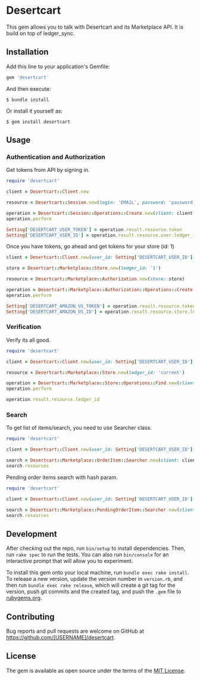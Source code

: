 # Desertcart

This gem allows you to talk with Desertcart and its Marketplace API. It is build on top of ledger_sync.

## Installation

Add this line to your application's Gemfile:

```ruby
gem 'desertcart'
```

And then execute:

    $ bundle install

Or install it yourself as:

    $ gem install desertcart

## Usage

### Authentication and Authorization

Get tokens from API by signing in.

```ruby
require 'desertcart'

client = Desertcart::Client.new

resource = Desertcart::Session.new(login: 'EMAIL', password: 'password')

operation = Desertcart::Session::Operations::Create.new(client: client, resource: resource)
operation.perform

Setting['DESERTCART_USER_TOKEN'] = operation.result.resource.token
Setting['DESERTCART_USER_ID'] = operation.result.resource.user.ledger_id
```

Once you have tokens, go ahead and get tokens for your store (id: 1)
```ruby
client = Desertcart::Client.new(user_id: Setting['DESERTCART_USER_ID'], user_token: Setting['DESERTCART_USER_TOKEN'], store_id: nil, store_token: nil)

store = Desertcart::Marketplace::Store.new(ledger_id: '1')

resource = Desertcart::Marketplace::Authorization.new(store: store)

operation = Desertcart::Marketplace::Authorization::Operations::Create.new(client: client, resource: resource)
operation.perform

Setting['DESERTCART_AMAZON_US_TOKEN'] = operation.result.resource.token
Setting['DESERTCART_AMAZON_US_ID'] = operation.result.resource.store.ledger_id
```

### Verification

Verify its all good.
```ruby
require 'desertcart'

client = Desertcart::Client.new(user_id: Setting['DESERTCART_USER_ID'], user_token: Setting['DESERTCART_USER_TOKEN'], store_id: Setting['DESERTCART_AMAZON_US_ID'], store_token: Setting['DESERTCART_AMAZON_US_TOKEN'])

resource = Desertcart::Marketplace::Store.new(ledger_id: 'current')

operation = Desertcart::Marketplace::Store::Operations::Find.new(client: client, resource: resource)
operation.perform

operation.result.resource.ledger_id
```

### Search

To get list of items/search, you need to use Searcher class.
```ruby
require 'desertcart'

client = Desertcart::Client.new(user_id: Setting['DESERTCART_USER_ID'], user_token: Setting['DESERTCART_USER_TOKEN'], store_id: Setting['DESERTCART_AMAZON_US_ID'], store_token: Setting['DESERTCART_AMAZON_US_TOKEN'])

search = Desertcart::Marketplace::OrderItem::Searcher.new(client: client, query: {})
search.resources
```

Pending order items search with hash param.
```ruby
require 'desertcart'

client = Desertcart::Client.new(user_id: Setting['DESERTCART_USER_ID'], user_token: Setting['DESERTCART_USER_TOKEN'], store_id: Setting['DESERTCART_AMAZON_US_ID'], store_token: Setting['DESERTCART_AMAZON_US_TOKEN'])

search = Desertcart::Marketplace::PendingOrderItem::Searcher.new(client: client, query: {updated_at_gte: Time.zone.now})
search.resources
```

## Development

After checking out the repo, run `bin/setup` to install dependencies. Then, run `rake spec` to run the tests. You can also run `bin/console` for an interactive prompt that will allow you to experiment.

To install this gem onto your local machine, run `bundle exec rake install`. To release a new version, update the version number in `version.rb`, and then run `bundle exec rake release`, which will create a git tag for the version, push git commits and the created tag, and push the `.gem` file to [rubygems.org](https://rubygems.org).

## Contributing

Bug reports and pull requests are welcome on GitHub at https://github.com/[USERNAME]/desertcart.

## License

The gem is available as open source under the terms of the [MIT License](https://opensource.org/licenses/MIT).

